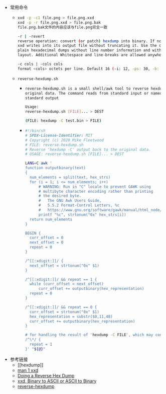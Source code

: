 - 常用命令
	- ```bash
	  xxd -p -c1 file.png > file.png.xxd
	  xxd -p -r file.png.xxd > file.png.bak
	  file.png.bak文件的内容应该与file.png完全一致
	  
	  -r | -revert
	  reverse operation: convert (or patch) hexdump into binary. If not writing to stdout, 
	  xxd writes into its output file without truncating it. Use the combination -r -p to read 
	  plain hexadecimal dumps without line number information and without a particular column 
	  layout. Additional Whitespace and line-breaks are allowed anywhere.
	  
	  -c cols | -cols cols
	  format <cols> octets per line. Default 16 (-i: 12, -ps: 30, -b: 6). Max 256.
	  ```
	- `reverse-hexdump.sh`
		- ```bash
		  reverse-hexdump.sh is a small shell/awk tool to reverse hexdump -C output back to the 
		  original data. The command reads from standard input or named files and writes to 
		  standard output
		  
		  Usage:
		  reverse-hexdump.sh [FILE]... > DEST
		  
		  (FILE: hexdump -C test.bin > FILE)
		  ```
		- ```bash
		  #!/bin/sh
		  # SPDX-License-Identifier: MIT
		  # Copyright (c) 2020 Mike Fleetwood
		  # FILE: reverse-hexdump.sh
		  # Reverse 'hexdump -C' output back to the original data.
		  # USAGE: reverse-hexdump.sh [FILE]... > DEST
		  
		  LANG=C awk '
		  function outputbinary(text)
		  {
		  	num_elements = split(text, hex_strs)
		  	for (i = 1; i <= num_elements; i++)
		  		# WARNING: Run in "C" locale to prevent GAWK using
		  		# multibyte character encoding rather than printing
		  		# the desired byte.
		  		#   The GNU Awk Users Guide,
		  		#   5.5.2 Format-Control Letters, %c
		  		#   https://www.gnu.org/software/gawk/manual/html_node/Control-Letters.html
		  		printf "%c", strtonum("0x" hex_strs[i])
		  	return num_elements
		  }
		  
		  BEGIN {
		  	curr_offset = 0
		  	next_offset = 0
		  	repeat = 0
		  }
		  
		  /^[[:xdigit:]]/ {
		  	next_offset = strtonum("0x" $1)
		  }
		  
		  /^[[:xdigit:]]/ && repeat == 1 {
		  	while (curr_offset < next_offset)
		  		curr_offset += outputbinary(hex_representation)
		  	repeat = 0
		  }
		  
		  /^[[:xdigit:]]/ && repeat == 0 {
		  	curr_offset = strtonum("0x" $1)
		  	hex_representation = substr($0,11,48)
		  	curr_offset += outputbinary(hex_representation)
		  }
		  
		  # for handling the result of 'hexdump -C FILE', which may contain '*' as 1 line
		  /^\*/ {
		  	repeat = 1
		  }' "${@}"
		  ```
- 参考链接
	- [[hexdump]]
	- [man 1 xxd](https://linux.die.net/man/1/xxd)
	- [Doing a Reverse Hex Dump](https://www.linuxjournal.com/content/doing-reverse-hex-dump)
	- [xxd, Binary to ASCII or ASCII to Binary](https://www.real-world-systems.com/docs/xxd.1.html)
	- [reverse-hexdump](https://github.com/mfleetwo/reverse-hexdump)